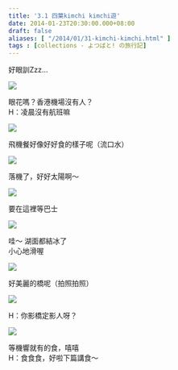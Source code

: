 ```yaml
---
title: '3.1 四葉kimchi kimchi遊'
date: 2014-01-23T20:30:00.000+08:00
draft: false
aliases: [ "/2014/01/31-kimchi-kimchi.html" ]
tags : [collections - よつばと! の旅行記]
---
```


好眼訓Zzz...  

![](/images/yotsuba3a1.jpg)

眼花嗎？香港機場沒有人？  
H：凌晨沒有航班嘛  

![](/images/yotsuba3a2.jpg)

飛機餐好像好好食的樣子呢（流口水）  

![](/images/yotsuba3a3.jpg)

落機了，好好太陽啊～  

![](/images/yotsuba3a4.jpg)

要在這裡等巴士  

![](/images/yotsuba3a5.jpg)

哇～ 湖面都結冰了  
小心地滑喔  

![](/images/yotsuba3a6.jpg)

好美麗的橋呢（拍照拍照）  

![](/images/yotsuba3a7.jpg)

H：你影橋定影人呀？  

![](/images/yotsuba3a8.jpg)

等機響就有的食，嘻嘻  
H：食食食，好啦下篇講食～
